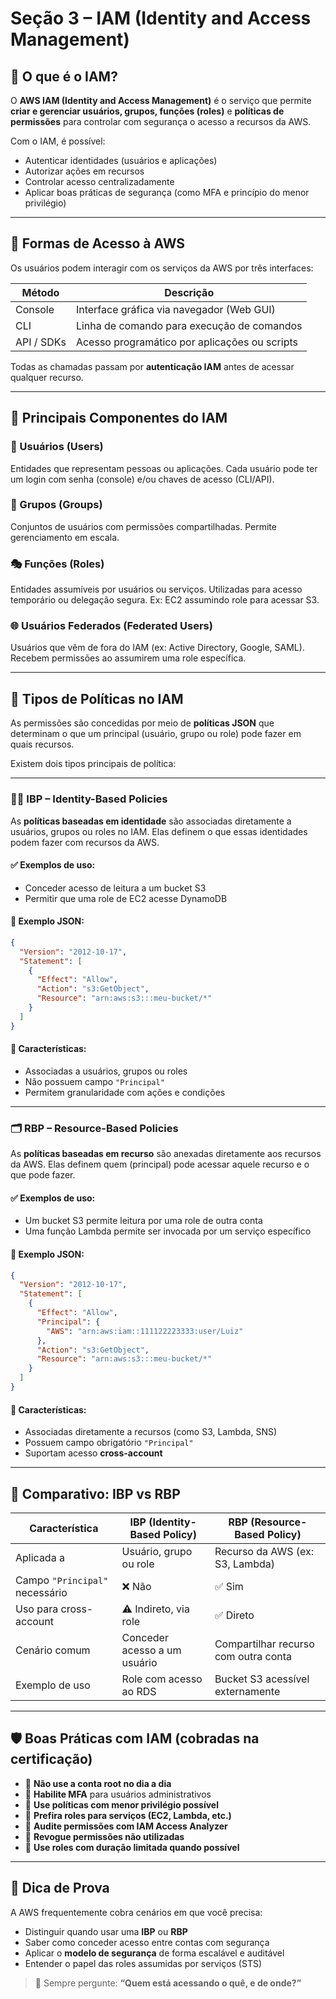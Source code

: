 # Seção 3 – IAM (Identity and Access Management)

## 🔐 O que é o IAM?

O **AWS IAM (Identity and Access Management)** é o serviço que permite **criar e gerenciar usuários, grupos, funções (roles)** e **políticas de permissões** para controlar com segurança o acesso a recursos da AWS.

Com o IAM, é possível:

- Autenticar identidades (usuários e aplicações)
- Autorizar ações em recursos
- Controlar acesso centralizadamente
- Aplicar boas práticas de segurança (como MFA e princípio do menor privilégio)

---

## 👤 Formas de Acesso à AWS

Os usuários podem interagir com os serviços da AWS por três interfaces:

| Método     | Descrição                                      |
|------------|------------------------------------------------|
| Console    | Interface gráfica via navegador (Web GUI)      |
| CLI        | Linha de comando para execução de comandos     |
| API / SDKs | Acesso programático por aplicações ou scripts  |

Todas as chamadas passam por **autenticação IAM** antes de acessar qualquer recurso.

---

## 🧱 Principais Componentes do IAM

### 👤 Usuários (Users)
Entidades que representam pessoas ou aplicações. Cada usuário pode ter um login com senha (console) e/ou chaves de acesso (CLI/API).

### 👥 Grupos (Groups)
Conjuntos de usuários com permissões compartilhadas. Permite gerenciamento em escala.

### 🎭 Funções (Roles)
Entidades assumíveis por usuários ou serviços. Utilizadas para acesso temporário ou delegação segura. Ex: EC2 assumindo role para acessar S3.

### 🌐 Usuários Federados (Federated Users)
Usuários que vêm de fora do IAM (ex: Active Directory, Google, SAML). Recebem permissões ao assumirem uma role específica.

---

## 📖 Tipos de Políticas no IAM

As permissões são concedidas por meio de **políticas JSON** que determinam o que um principal (usuário, grupo ou role) pode fazer em quais recursos.

Existem dois tipos principais de política:

---

### 🧑‍💼 IBP – Identity-Based Policies

As **políticas baseadas em identidade** são associadas diretamente a usuários, grupos ou roles no IAM. Elas definem o que essas identidades podem fazer com recursos da AWS.

#### ✅ Exemplos de uso:
- Conceder acesso de leitura a um bucket S3
- Permitir que uma role de EC2 acesse DynamoDB

#### 📄 Exemplo JSON:

```json
{
  "Version": "2012-10-17",
  "Statement": [
    {
      "Effect": "Allow",
      "Action": "s3:GetObject",
      "Resource": "arn:aws:s3:::meu-bucket/*"
    }
  ]
}
```

#### 📌 Características:
- Associadas a usuários, grupos ou roles
- Não possuem campo `"Principal"`
- Permitem granularidade com ações e condições

---

### 🗂️ RBP – Resource-Based Policies

As **políticas baseadas em recurso** são anexadas diretamente aos recursos da AWS. Elas definem quem (principal) pode acessar aquele recurso e o que pode fazer.

#### ✅ Exemplos de uso:
- Um bucket S3 permite leitura por uma role de outra conta
- Uma função Lambda permite ser invocada por um serviço específico

#### 📄 Exemplo JSON:

```json
{
  "Version": "2012-10-17",
  "Statement": [
    {
      "Effect": "Allow",
      "Principal": {
        "AWS": "arn:aws:iam::111122223333:user/Luiz"
      },
      "Action": "s3:GetObject",
      "Resource": "arn:aws:s3:::meu-bucket/*"
    }
  ]
}
```

#### 📌 Características:
- Associadas diretamente a recursos (como S3, Lambda, SNS)
- Possuem campo obrigatório `"Principal"`
- Suportam acesso **cross-account**

---

## 🔁 Comparativo: IBP vs RBP

| Característica                    | IBP (Identity-Based Policy)     | RBP (Resource-Based Policy)         |
|----------------------------------|----------------------------------|-------------------------------------|
| Aplicada a                       | Usuário, grupo ou role           | Recurso da AWS (ex: S3, Lambda)     |
| Campo `"Principal"` necessário   | ❌ Não                           | ✅ Sim                              |
| Uso para cross-account           | ⚠️ Indireto, via role            | ✅ Direto                           |
| Cenário comum                    | Conceder acesso a um usuário     | Compartilhar recurso com outra conta|
| Exemplo de uso                   | Role com acesso ao RDS           | Bucket S3 acessível externamente    |

---

## 🛡️ Boas Práticas com IAM (cobradas na certificação)

- 🚫 **Não use a conta root no dia a dia**
- 🔐 **Habilite MFA** para usuários administrativos
- 🧼 **Use políticas com menor privilégio possível**
- 🧠 **Prefira roles para serviços (EC2, Lambda, etc.)**
- 🧾 **Audite permissões com IAM Access Analyzer**
- 🔄 **Revogue permissões não utilizadas**
- 📅 **Use roles com duração limitada quando possível**

---

## 📝 Dica de Prova

A AWS frequentemente cobra cenários em que você precisa:

- Distinguir quando usar uma **IBP** ou **RBP**
- Saber como conceder acesso entre contas com segurança
- Aplicar o **modelo de segurança** de forma escalável e auditável
- Entender o papel das roles assumidas por serviços (STS)

> 📌 Sempre pergunte: **“Quem está acessando o quê, e de onde?”**
